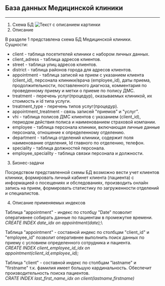  ## База данных Медицинской клиники

 ********
1. Схема БД <image src="/images/схема3БДpg.png" alt="Текст с описанием картинки">
2. Описание 
 
 В разделе 1 представлена схема БД Медицинской клиники.\
 Сущности:
  * client - таблица посетителей клиники с набором личных данных.
  * client_adress - таблица адресов клиентов.
  * street - таблица улиц адресов клиентов.
  * district - таблица районов города для адресов клиентов.
  * appointment - таблица записей на прием с указанием клиента (client_id), персонала клиники/врача (employee_id), даты приема, продолжительности, поставленного диагноза, комментария по проведенному приему и метки о приеме по полису ДМС.
  * treatment - перечень услуг(процедур), оказываемых клиникой, их стоимость и id типа услуги.
  * treatment_type - перечень типов услуг(процедур).
  * appointment_treatment - связь записей "приемов" и "услуг".
  * vhi - таблица полисов ДМС клиентов с указанием (client_id), периодом действия полиса и наименованием страховой компании.
  * employee - таблица персонала клиники, включающая личные данные персонала, отношение к определенному отделению.
  * department - таблица отделений клиники, содержит поля наименование отделения, Id главного по отделению, телефон.
  * speciality - таблица должностей персонала.
  * employee_speciality - таблица связки персонала и должности.
 
 3. Бизнес-задачи
 
Посредством представленной схемы БД возможно вести учет клиентов клиники, формировать личный кабинет клиента (пациента) с информацией о посещениях и обследованиях, производить онлайн запись на прием, формировать статистику по загруженности отделений и специалистов.
 
 4. Описание применяемых индексов
 
 Таблица "appointment" - индекс по столбцу "Date" позволит оперативнее собирать данные по пациентам в промежутке времени.\
     _CREATE INDEX date_idx on appointment(date);_\
 
 Таблица "appointment" - составной индекс по столбцам "client_id" и "employee_id" позволит оперативнее выполнить поиск данных по приему с условием определенного сотрудника и пациента.\
     _CREATE INDEX client_employee_id_idx on appointment(client_id,employee_id);_
 
 Таблица "client" - составной индекс по столбцам "lastname" и "firstname" т.к. фамилия имеет большую кардинальность. Обеспечит производительность поиска пациентов.\
    _CRATE INDEX last_first_name_idx on client(lastname,firstname)_
 
